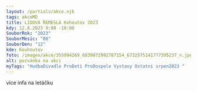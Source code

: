 ```yaml
---
layout: /partials/akce.njk
tags: akceMD
title: LIDOVÁ ŘEMESLA Kohoutov 2023
kdy: 12.8.2023 9:00 -18:00
SouborRok: "2023"
SouborMesic: "08"
SouborDen: "12"
kde: Kouhoutov
foto: /images/akce/355094269_6839072992787154_6732575141777395237_n.jpg
alt: pozvánka na akci
myTags: "HudbaDivadlo ProDeti ProDospele Vystavy Ostatni srpen2023 "
---
```

v﻿íce infa na letáčku